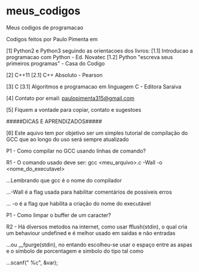 # meus_codigos
Meus codigos de programacao

Codigos feitos por Paulo Pimenta em

[1] Python2 e Python3 seguindo as orientacoes dos livros:
[1.1] Introducao a programacao com Python - Ed. Novatec
[1.2] Python "escreva seus primeiros programas" - Casa do Codigo

[2] C++11
[2.1] C++ Absoluto - Pearson

[3] C
[3.1] Algoritmos e programacao em linguagem C - Editora Saraiva

[4] Contato por email: paulopimenta315@gmail.com

[5] Fiquem a vontade para copiar, contato e sugestoes 

#####DICAS E APRENDIZADOS#####

[6] Este aquivo tem por objetivo ser um simples tutorial de compilação do GCC que ao longo do uso será sempre atualizado

P1 - Como compilar no GCC usando linhas de comando?

R1 - O comando usado deve ser: gcc <meu_arquivo>.c -Wall -o <nome_do_executavel>

...Lembrando que gcc é o nome do compilador

...-Wall é a flag usada para habilitar comentários de possiveis erros

... -o é a flag que habilita a criação do nome do executável

P1 - Como limpar o buffer de um caracter?

R2 - Há diversos metodos na internet, como usar fflush(stdin), o qual cria um behaviour undefined e é melhor usado em saidas e não entradas

...ou __fpurge(stdin), no entando escolheu-se usar o espaço entre as aspas e o símbolo de porcentagem e simbolo do tipo tal como

...scanf(" %c", &var);  
